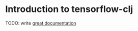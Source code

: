 # Introduction to tensorflow-clj

TODO: write [great documentation](http://jacobian.org/writing/what-to-write/)
